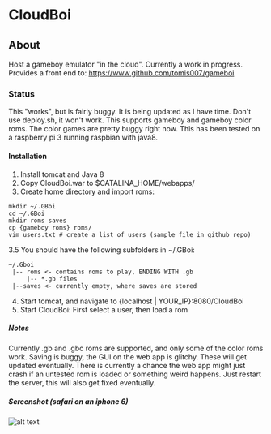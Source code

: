# CloudBoi

## About
Host a gameboy emulator "in the cloud". Currently a work in progress.
Provides a front end to: https://www.github.com/tomis007/gameboi

### Status
This "works", but is fairly buggy. It is being updated as I have time.
Don't use deploy.sh, it won't work. This supports gameboy and gameboy color roms. The color games are pretty buggy right now. This has been tested on a raspberry pi 3 running raspbian with java8.


#### Installation
1. Install tomcat and Java 8
2. Copy CloudBoi.war to $CATALINA_HOME/webapps/
3. Create home directory and import roms:
```
mkdir ~/.GBoi
cd ~/.GBoi
mkdir roms saves
cp {gameboy roms} roms/
vim users.txt # create a list of users (sample file in github repo)
```
3.5 You should have the following subfolders in ~/.GBoi:
```
~/.Gboi
 |-- roms <- contains roms to play, ENDING WITH .gb
     |-- *.gb files
 |--saves <- currently empty, where saves are stored
```
4. Start tomcat, and navigate to {localhost | YOUR_IP}:8080/CloudBoi
5. Start CloudBoi: First select a user, then load a rom


##### Notes
Currently .gb and .gbc roms are supported, and only some of the color 
roms work. Saving is buggy, the GUI on the web app is glitchy. These will 
get updated eventually. There is currently a chance the web app might 
just crash if an untested rom is loaded or something weird happens. Just 
restart the server, this will also get fixed eventually.

##### Screenshot (safari on an iphone 6)
![alt text][pkmgold]

[pkmgold]: https://github.com/tomis007/cloudboi/blog/master/screenshots/pkmgold.png





